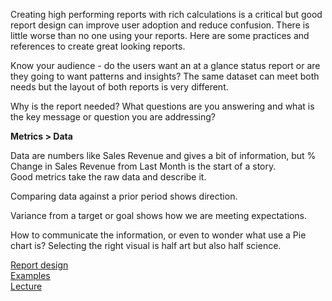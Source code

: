 Creating high performing reports with rich calculations is a critical but good report design can improve user adoption and reduce confusion.  There is little worse than no one 
using your reports. Here are some practices and references to create great looking reports.

Know your audience - do the users want an at a glance status report or are they going to want patterns and insights?  The same dataset can meet both needs but the layout of both reports is very different.

Why is the report needed?  What questions are you answering and what is the key message or question you are addressing?

**Metrics > Data**

Data are numbers like Sales Revenue and gives a bit of information, but % Change in Sales Revenue from Last Month is the start of a story.   
Good metrics take the raw data and describe it. 

Comparing data against a prior period shows direction.  

Variance from a target or goal shows how we are meeting expectations.  

How to communicate the information, or even to wonder what use a Pie chart is? Selecting the right visual is half art but also half science. 

[Report design](https://www.numerro.io/guides/the-complete-guide-to-designing-power-bi-reports)  
[Examples](https://community.powerbi.com/t5/Data-Stories-Gallery/bd-p/DataStoriesGallery)  
[Lecture](https://www.youtube.com/watch?v=dhHL0Uo3Wgs)  

